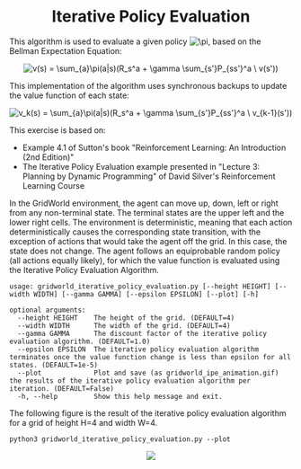 <center><h1> Iterative Policy Evaluation </h1></center>

This algorithm is used to evaluate a given policy <img src="https://latex.codecogs.com/svg.image?\pi" title="\pi" />,
based on the Bellman Expectation Equation:

<!---
v(s) = \sum_{a}\pi(a|s)(R_s^a + \gamma \sum_{s'}P_{ss'}^a \ v(s'))
-->

<center>
<img src="https://latex.codecogs.com/svg.image?v(s)&space;=&space;\sum_{a}\pi(a|s)(R_s^a&space;&plus;&space;\gamma&space;\sum_{s'}P_{ss'}^a&space;\&space;v(s'))" title="v(s) = \sum_{a}\pi(a|s)(R_s^a + \gamma \sum_{s'}P_{ss'}^a \ v(s'))" />
</center>

This implementation of the algorithm uses synchronous backups to update the value function of each state:

<!---
v_k(s) = \sum_{a}\pi(a|s)(R_s^a + \gamma \sum_{s'}P_{ss'}^a \ v_{k-1}(s'))
-->

<center>
<img src="https://latex.codecogs.com/svg.image?v_k(s)&space;=&space;\sum_{a}\pi(a|s)(R_s^a&space;&plus;&space;\gamma&space;\sum_{s'}P_{ss'}^a&space;\&space;v_{k-1}(s'))" title="v_k(s) = \sum_{a}\pi(a|s)(R_s^a + \gamma \sum_{s'}P_{ss'}^a \ v_{k-1}(s'))" />
</center>

This exercise is based on:
- Example 4.1 of Sutton's book "Reinforcement Learning: An Introduction (2nd Edition)"
- The Iterative Policy Evaluation example presented in "Lecture 3: Planning by Dynamic Programming" of David Silver's
Reinforcement Learning Course

In the GridWorld environment, the agent can move up, down, left or right from any non-terminal state. The terminal
states are the upper left and the lower right cells. The environment is deterministic, meaning that each action
deterministically causes the corresponding state transition, with the exception of actions that would take the agent off 
the grid. In this case, the state does not change. The agent follows an equiprobable random policy (all actions 
equally likely), for which the value function is evaluated using the Iterative Policy Evaluation Algorithm.

```commandline
usage: gridworld_iterative_policy_evaluation.py [--height HEIGHT] [--width WIDTH] [--gamma GAMMA] [--epsilon EPSILON] [--plot] [-h]

optional arguments:
  --height HEIGHT    The height of the grid. (DEFAULT=4)
  --width WIDTH      The width of the grid. (DEFAULT=4)
  --gamma GAMMA      The discount factor of the iterative policy evaluation algorithm. (DEFAULT=1.0)
  --epsilon EPSILON  The iterative policy evaluation algorithm terminates once the value function change is less than epsilon for all states. (DEFAULT=1e-5)
  --plot             Plot and save (as gridworld_ipe_animation.gif) the results of the iterative policy evaluation algorithm per iteration. (DEFAULT=False)
  -h, --help         Show this help message and exit.
```

The following figure is the result of the iterative policy evaluation algorithm for a grid of height H=4 and width W=4.
```commandline
python3 gridworld_iterative_policy_evaluation.py --plot
````


<center>
<img src="gridworld_ipe_animation.gif"/>
</center>